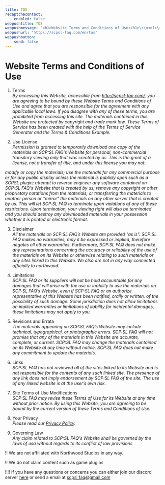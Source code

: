 ```yaml
---
title: TOS
recaptchacontact:
    enabled: false
webpushtitle: TOS
webpushmessage: "<h1>Website Terms and Conditions of Use</h1>\r\n<ol>\r\n<li>\r\n<p>Terms\r\n<br><em>By accessing this Website, accessible from http://scpsl-faq.com/, you are agreeing to be bound by these Website Terms and Conditions of Use and agree that you are responsible for the agreement with any applicable local laws. If you disagree with any of these terms, you are prohibited from accessing this site. The materials contained in this Website are protected by copyright and trade mark law. These Terms of Service has been created with the help of the Terms of Service Generator and the Terms &amp; Conditions Example.</em></p>\r\n</li>\r\n<li>Use License\r\n<br><em>Permission is granted to temporarily download one copy of the materials on SCP:SL FAQ's Website for personal, non-commercial transitory viewing only. This is the grant of a license, not a transfer of title, and under this license you may not:</em></li>\r\n</ol>\r\n<p><em>modify or copy the materials;\r\nuse the materials for any commercial purpose or for any public display;\r\nattempt to reverse engineer any software contained on SCP:SL FAQ's Website;\r\nremove any copyright or other proprietary notations from the materials; or\r\ntransferring the materials to another person or \"mirror\" the materials on any other server.\r\nThis will let SCP:SL FAQ to terminate upon violations of any of these restrictions. Upon termination, your viewing right will also be terminated and you should destroy any downloaded materials in your possession whether it is printed or electronic format.</em></p>\r\n<ol start=\"3\">\r\n<li>\r\n<p>Disclaimer\r\n<br><em>All the materials on SCP:SL FAQ’s Website are provided \"as is\". SCP:SL FAQ makes no warranties, may it be expressed or implied, therefore negates all other warranties. Furthermore, SCP:SL FAQ does not make any representations concerning the accuracy or reliability of the use of the materials on its Website or otherwise relating to such materials or any sites linked to this Website. We also are not in any way connected officially to northwood.</em></p>\r\n</li>\r\n<li>\r\n<p>Limitations\r\n<br><em>SCP:SL FAQ or its suppliers will not be hold accountable for any damages that will arise with the use or inability to use the materials on SCP:SL FAQ’s Website, even if SCP:SL FAQ or an authorize representative of this Website has been notified, orally or written, of the possibility of such damage. Some jurisdiction does not allow limitations on implied warranties or limitations of liability for incidental damages, these limitations may not apply to you.</em></p>\r\n</li>\r\n<li>\r\n<p>Revisions and Errata\r\n<br><em>The materials appearing on SCP:SL FAQ’s Website may include technical, typographical, or photographic errors. SCP:SL FAQ will not promise that any of the materials in this Website are accurate, complete, or current. SCP:SL FAQ may change the materials contained on its Website at any time without notice. SCP:SL FAQ does not make any commitment to update the materials.</em></p>\r\n</li>\r\n<li>\r\n<p>Links\r\n<br><em>SCP:SL FAQ has not reviewed all of the sites linked to its Website and is not responsible for the contents of any such linked site. The presence of any link does not imply endorsement by SCP:SL FAQ of the site. The use of any linked website is at the user’s own risk.</em></p>\r\n</li>\r\n<li>\r\n<p>Site Terms of Use Modifications\r\n<br><em>SCP:SL FAQ may revise these Terms of Use for its Website at any time without prior notice. By using this Website, you are agreeing to be bound by the current version of these Terms and Conditions of Use.</em></p>\r\n</li>\r\n<li>\r\n<p>Your Privacy\r\n<br><em>Please read our Privacy Policy.</em></p>\r\n</li>\r\n<li>Governing Law\r\n<br><em>Any claim related to SCP:SL FAQ's Website shall be governed by the laws of ca without regards to its conflict of law provisions.</em></li>\r\n</ol>\r\n<div class=\"notices red\">\r\n<p>We are not affiliated with Northwood Studios in any way.</p>\r\n</div>\r\n<div class=\"notices green\">\r\n<p>If you have any questions or concerns you can either join our discord server <a href=\"https://discord.gg/qZ97fZjJeq\">here</a> or send a email at scpsl.faq@gmail.com</p>\r\n</div>"
webpushurl: 'https://scpsl-faq.com/en/tos'
webpushbutton:
    send: false
---
```


# Website Terms and Conditions of Use
1. Terms
<br>_By accessing this Website, accessible from http://scpsl-faq.com/, you are agreeing to be bound by these Website Terms and Conditions of Use and agree that you are responsible for the agreement with any applicable local laws. If you disagree with any of these terms, you are prohibited from accessing this site. The materials contained in this Website are protected by copyright and trade mark law. These Terms of Service has been created with the help of the Terms of Service Generator and the Terms & Conditions Example._

2. Use License
<br>_Permission is granted to temporarily download one copy of the materials on SCP:SL FAQ's Website for personal, non-commercial transitory viewing only that was created by us. This is the grant of a license, not a transfer of title, and under this license you may not:_

_modify or copy the materials;
use the materials for any commercial purpose or for any public display unless the material is publicly open such as a SCPSL plugin;
attempt to reverse engineer any software contained on SCP:SL FAQ's Website that is created by us;
remove any copyright or other proprietary notations from the materials; or
transferring the materials to another person or "mirror" the materials on any other server that is created by us.
This will let SCP:SL FAQ to terminate upon violations of any of these restrictions. Upon termination, your viewing right will also be terminated and you should destroy any downloaded materials in your possession whether it is printed or electronic format._

3. Disclaimer
<br>_All the materials on SCP:SL FAQ’s Website are provided "as is". SCP:SL FAQ makes no warranties, may it be expressed or implied, therefore negates all other warranties. Furthermore, SCP:SL FAQ does not make any representations concerning the accuracy or reliability of the use of the materials on its Website or otherwise relating to such materials or any sites linked to this Website. We also are not in any way connected officially to northwood._

4. Limitations
<br>_SCP:SL FAQ or its suppliers will not be hold accountable for any damages that will arise with the use or inability to use the materials on SCP:SL FAQ’s Website, even if SCP:SL FAQ or an authorize representative of this Website has been notified, orally or written, of the possibility of such damage. Some jurisdiction does not allow limitations on implied warranties or limitations of liability for incidental damages, these limitations may not apply to you._

5. Revisions and Errata
<br>_The materials appearing on SCP:SL FAQ’s Website may include technical, typographical, or photographic errors. SCP:SL FAQ will not promise that any of the materials in this Website are accurate, complete, or current. SCP:SL FAQ may change the materials contained on its Website at any time without notice. SCP:SL FAQ does not make any commitment to update the materials._

6. Links
<br>_SCP:SL FAQ has not reviewed all of the sites linked to its Website and is not responsible for the contents of any such linked site. The presence of any link does not imply endorsement by SCP:SL FAQ of the site. The use of any linked website is at the user’s own risk._

7. Site Terms of Use Modifications
<br>_SCP:SL FAQ may revise these Terms of Use for its Website at any time without prior notice. By using this Website, you are agreeing to be bound by the current version of these Terms and Conditions of Use._

8. Your Privacy
<br>_Please read our [Privacy Policy](https://scpsl-faq.xyz/en/privacy-policy)._

9. Governing Law
<br>_Any claim related to SCP:SL FAQ's Website shall be governed by the laws of usa without regards to its conflict of law provisions._

!! We are not affiliated with Northwood Studios in any way.

!! We do not claim content such as game plugins

!!!! If you have any questions or concerns you can either join our discord server [here](https://discord.gg/qZ97fZjJeq) or send a email at scpsl.faq@gmail.com
